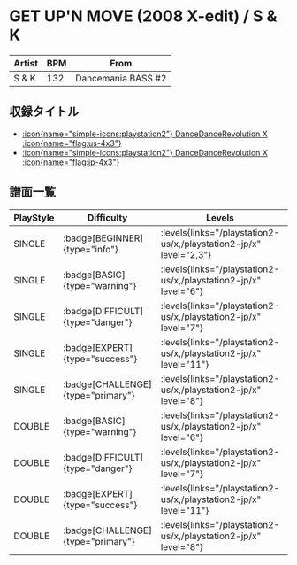# GET UP'N MOVE (2008 X-edit) / S & K

|Artist|BPM|From|
|------|---|----|
|S & K|132|Dancemania BASS #2|

## 収録タイトル

- [:icon{name="simple-icons:playstation2"} DanceDanceRevolution X :icon{name="flag:us-4x3"}](/playstation2-us/x)
- [:icon{name="simple-icons:playstation2"} DanceDanceRevolution X :icon{name="flag:jp-4x3"}](/playstation2-jp/x)

## 譜面一覧

|PlayStyle|Difficulty|Levels|Notes|Movie|
|---------|----------|------|-----|-----|
|SINGLE| :badge[BEGINNER]{type="info"}| :levels{links="/playstation2-us/x,/playstation2-jp/x" level="2,3"}|60/0||
|SINGLE| :badge[BASIC]{type="warning"}| :levels{links="/playstation2-us/x,/playstation2-jp/x" level="6"}|196/5||
|SINGLE| :badge[DIFFICULT]{type="danger"}| :levels{links="/playstation2-us/x,/playstation2-jp/x" level="7"}|212/11||
|SINGLE| :badge[EXPERT]{type="success"}| :levels{links="/playstation2-us/x,/playstation2-jp/x" level="11"}|306/15||
|SINGLE| :badge[CHALLENGE]{type="primary"}| :levels{links="/playstation2-us/x,/playstation2-jp/x" level="8"}|207/10(27)||
|DOUBLE| :badge[BASIC]{type="warning"}| :levels{links="/playstation2-us/x,/playstation2-jp/x" level="6"}|176/5||
|DOUBLE| :badge[DIFFICULT]{type="danger"}| :levels{links="/playstation2-us/x,/playstation2-jp/x" level="7"}|207/11||
|DOUBLE| :badge[EXPERT]{type="success"}| :levels{links="/playstation2-us/x,/playstation2-jp/x" level="11"}|311/0||
|DOUBLE| :badge[CHALLENGE]{type="primary"}| :levels{links="/playstation2-us/x,/playstation2-jp/x" level="8"}|203/8(26)||
